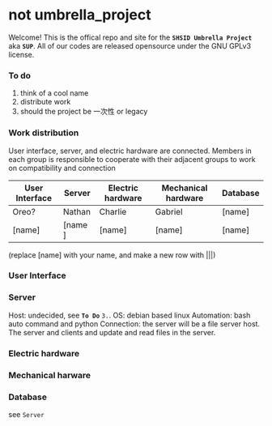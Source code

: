 # not umbrella_project

Welcome! This is the offical repo and site for the **`SHSID Umbrella Project`** aka **`SUP`**. All of our codes are released opensource under the GNU GPLv3 license.  

### To do
1. think of a cool name
2. distribute work
3. should the project be 一次性 or legacy

### Work distribution
User interface, server, and electric hardware are connected. Members in each group is responsible to cooperate with their adjacent groups to work on compatibility and connection

User Interface | Server | Electric hardware | Mechanical hardware | Database
--- | --- | --- | --- | ---
Oreo? | Nathan | Charlie | Gabriel | [name]
[name] | [name ]| [name] | [name] | [name]

(replace [name] with your name, and make a new row with |||)

### User Interface

### Server 
Host: undecided, see **`To Do`** `3.`.
OS: debian based linux
Automation: bash auto command and python
Connection: the server will be a file server host. The server and clients and update and read files in the server.

### Electric hardware
### Mechanical harware
### Database
see `Server`

